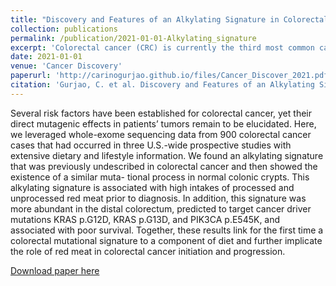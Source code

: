 ```yaml
---
title: "Discovery and Features of an Alkylating Signature in Colorectal Cancer"
collection: publications
permalink: /publication/2021-01-01-Alkylating_signature
excerpt: 'Colorectal cancer (CRC) is currently the third most common cancer in the world. In the last decade, there has been a concerning trend of early-onset CRC: by 2040, it is predicted to become the leading cause of cancer death in individuals between 20 and 40 years old. Although the reasons for this trend are unclear, diet, in particular red meat consumption, has been hypothesized to play a role. However, no mutagenic role of red meat has been observed in human colons yet. This study presents the mutational signature analysis of a comprehensive CRC molecular profiling study: 900 tumours were sequenced from tissue biopsies collected over four decades. Along with molecular data, this study leveraged detailed information, collected every other year, on the lifestyle of CRC patients. This comprehensive cohort allows us to accurately estimate mutagenic processes in CRC and better understand how they are related to lifestyle factors.'
date: 2021-01-01
venue: 'Cancer Discovery'
paperurl: 'http://carinogurjao.github.io/files/Cancer_Discover_2021.pdf'
citation: 'Gurjao, C. et al. Discovery and Features of an Alkylating Signature in Colorectal Cancer. Cancer Discov. (2021) doi:10.1158/2159-8290.CD-20-1656.'
---
```

Several risk factors have been established for colorectal cancer, yet their direct mutagenic effects in patients’ tumors remain to be elucidated. Here, we leveraged whole-exome sequencing data from 900 colorectal cancer cases that had occurred in three U.S.-wide prospective studies with extensive dietary and lifestyle information. We found an alkylating signature that was previously undescribed in colorectal cancer and then showed the existence of a similar muta- tional process in normal colonic crypts. This alkylating signature is associated with high intakes of processed and unprocessed red meat prior to diagnosis. In addition, this signature was more abundant in the distal colorectum, predicted to target cancer driver mutations KRAS p.G12D, KRAS p.G13D, and PIK3CA p.E545K, and associated with poor survival. Together, these results link for the first time a colorectal mutational signature to a component of diet and further implicate the role of red meat in colorectal cancer initiation and progression.

[Download paper here](http://carinogurjao.github.io/files/Cancer_Discover_2021.pdf)
